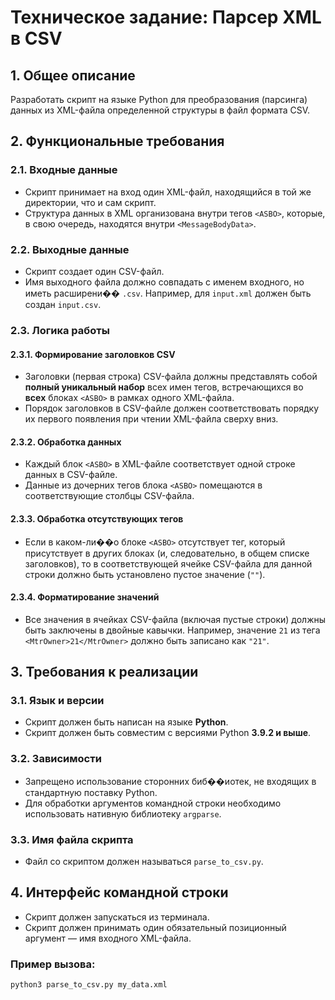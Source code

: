 # Техническое задание: Парсер XML в CSV

## 1. Общее описание

Разработать скрипт на языке Python для преобразования (парсинга) данных из XML-файла определенной структуры в файл формата CSV.

## 2. Функциональные требования

### 2.1. Входные данные
- Скрипт принимает на вход один XML-файл, находящийся в той же директории, что и сам скрипт.
- Структура данных в XML организована внутри тегов `<ASBO>`, которые, в свою очередь, находятся внутри `<MessageBodyData>`.

### 2.2. Выходные данные
- Скрипт создает один CSV-файл.
- Имя выходного файла должно совпадать с именем входного, но иметь расширени�� `.csv`. Например, для `input.xml` должен быть создан `input.csv`.

### 2.3. Логика работы

#### 2.3.1. Формирование заголовков CSV
- Заголовки (первая строка) CSV-файла должны представлять собой **полный уникальный набор** всех имен тегов, встречающихся во **всех** блоках `<ASBO>` в рамках одного XML-файла.
- Порядок заголовков в CSV-файле должен соответствовать порядку их первого появления при чтении XML-файла сверху вниз.

#### 2.3.2. Обработка данных
- Каждый блок `<ASBO>` в XML-файле соответствует одной строке данных в CSV-файле.
- Данные из дочерних тегов блока `<ASBO>` помещаются в соответствующие столбцы CSV-файла.

#### 2.3.3. Обработка отсутствующих тегов
- Если в каком-ли��о блоке `<ASBO>` отсутствует тег, который присутствует в других блоках (и, следовательно, в общем списке заголовков), то в соответствующей ячейке CSV-файла для данной строки должно быть установлено пустое значение (`""`).

#### 2.3.4. Форматирование значений
- Все значения в ячейках CSV-файла (включая пустые строки) должны быть заключены в двойные кавычки. Например, значение `21` из тега `<MtrOwner>21</MtrOwner>` должно быть записано как `"21"`.

## 3. Требования к реализации

### 3.1. Язык и версии
- Скрипт должен быть написан на языке **Python**.
- Скрипт должен быть совместим с версиями Python **3.9.2 и выше**.

### 3.2. Зависимости
- Запрещено использование сторонних биб��иотек, не входящих в стандартную поставку Python.
- Для обработки аргументов командной строки необходимо использовать нативную библиотеку `argparse`.

### 3.3. Имя файла скрипта
- Файл со скриптом должен называться `parse_to_csv.py`.

## 4. Интерфейс командной строки

- Скрипт должен запускаться из терминала.
- Скрипт должен принимать один обязательный позиционный аргумент — имя входного XML-файла.

### Пример вызова:
```bash
python3 parse_to_csv.py my_data.xml
```
